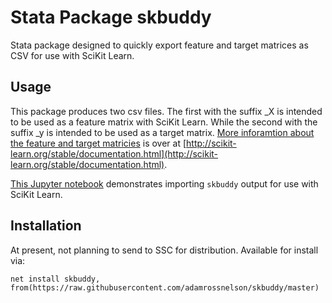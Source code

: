 # Stata Package skbuddy
Stata package designed to quickly export feature and target matrices as CSV for use with SciKit Learn.

## Usage

This package produces two csv files. The first with the suffix _X is intended to be used as a feature matrix with SciKit Learn. While the second with the suffix _y is intended to be used as a target matrix. [More inforamtion about the feature and target matricies](http://scikit-learn.org/stable/documentation.html) is over at [http://scikit-learn.org/stable/documentation.html](http://scikit-learn.org/stable/documentation.html).

[This Jupyter notebook](https://github.com/adamrossnelson/skbuddy/blob/master/git_demo.ipynb) demonstrates importing `skbuddy` output for use with SciKit Learn.

## Installation

At present, not planning to send to SSC for distribution. Available for install via:

```
net install skbuddy, from(https://raw.githubusercontent.com/adamrossnelson/skbuddy/master)
```

